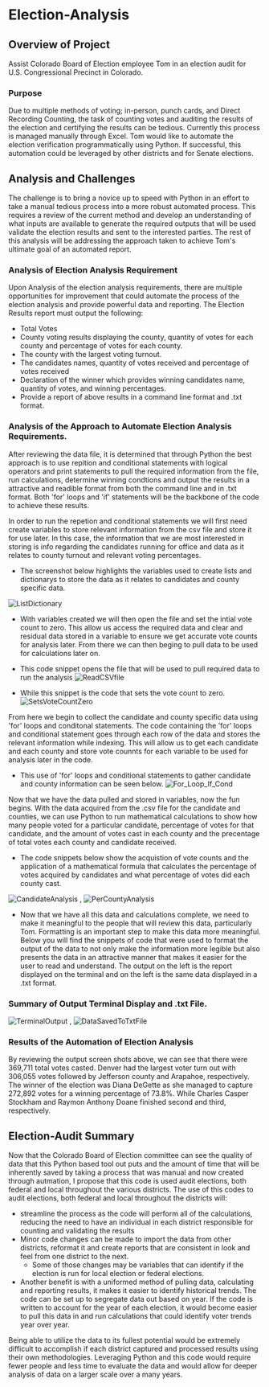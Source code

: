 # Election-Analysis

## Overview of Project
Assist Colorado Board of Election employee Tom in an election audit for U.S. Congressional Precinct in Colorado.

### Purpose
Due to multiple methods of voting; in-person, punch cards, and Direct Recording Counting, the task of counting votes and auditing the results of the election and certifying the results can be tedious.  Currently this process is managed manually through Excel. Tom would like to automate the election verification programmatically using Python.  If successful, this automation could be leveraged by other districts and for Senate elections.

## Analysis and Challenges
The challenge is to bring a novice up to speed with Python in an effort to take a manual tedious process into a more robust automated process.  This requires a review of the current method and develop an understanding of what inputs are available to generate the required outputs that will be used validate the election results and sent to the interested parties. The rest of this analysis will be addressing the approach taken to achieve Tom's ultimate goal of an automated report.

### Analysis of Election Analysis Requirement

Upon Analysis of the election analysis requirements, there are multiple opportunities for improvement that could automate the process of the election analysis and provide powerful data and reporting.  The Election Results report must output the following: 

*  Total Votes
*  County voting results displaying the county, quantity of votes for each county and percentage of votes for each county. 
*  The county with the largest voting turnout.
*  The candidates names, quantity of votes received and percentage of votes received
*  Declaration of the winner which provides winning candidates name, quantity of votes, and winning percentages.
*  Provide a report of above results in a command line format and .txt format.

### Analysis of the Approach to Automate Election Analysis Requirements.
After reviewing the data file, it is determined that through Python the best approach is to use repition and conditional statements with logical operators and print statements to pull the required information from the file, run calculations, determine winning condtions and output the results in a attractive and readible format from both the command line and in .txt format.  Both 'for' loops and 'if' statements will be the backbone of the code to achieve these results. 

In order to run the repetion and conditional statements we will first need create variables to store relevant information from the csv file and store it for use later.  In this case, the information that we are most interested in storing is info regarding the candidates running for office and data as it relates to county turnout and relevant voting percentages.

*   The screenshot below highlights the variables used to create lists and dictionarys to store the data as it relates to candidates and county specific data.

![ListDictionary](Resources/ListDictionary.PNG)

*  With variables created we will then open the file and set the intial vote count to zero.  This allow us access the required data and clear and residual data stored in a variable to ensure we get accurate vote counts for analysis later. From there we can then beging to pull data to be used for calculations later on.

*  This code snippet opens the file that will be used to pull required data to run the analysis
![ReadCSVfile](Resources/ReadCSVfile.png)

*  While this snippet is the code that sets the vote count to zero.
![SetsVoteCountZero](Resources/SetsVoteCountZero.png)

From here we begin to collect the candidate and county specific data using 'for' loops and conditonal statements.  The code containing the 'for' loops and conditional statement goes through each row of the data and stores the relevant information while indexing.  This will allow us to get each candidate and each county and store vote counnts for each variable to be used for analysis later in the code.  

* This use of 'for' loops and conditional statements to gather candidate and county information can be seen below.
![For_Loop_If_Cond](Resources/For_Loop_If_Cond.png)

Now that we have the data pulled and stored in variables, now the fun begins.  With the data acquired from the .csv file for the candidate and counties, we can use Python to run mathematical calculations to show how many people voted for a particular candidate, percentage of votes for that candidate, and the amount of votes cast in each county and the precentage of total votes each county and candidate received.

* The code snippets below show the acquistion of vote counts and the application of a mathematical formula that calculates the percentage of votes acquired by candidates and what percentage of votes did each county cast.

![CandidateAnalysis](Resources/CandidateAnalysis.png) , ![PerCountyAnalysis](Resources/PerCountyAnalysis.png)

* Now that we have all this data and calculations complete, we need to make it meaningful to the people that will review this data, particularly Tom.  Formatting is an important step to make this data more meaningful.  Below you will find the snippets of code that were used to format the output of the data to not only make the information more legible but also presents the data in an attractive manner that makes it easier for the user to read and understand.  The output on the left is the report displayed on the terminal and on the left is the same data displayed in a .txt format.

### Summary of Output Terminal Display and .txt File.

![TerminalOutput](Resources/TerminalOutput.png) , ![DataSavedToTxtFile](Resources/DataSavedToTxtFile.png)

### Results of the Automation of Election Analysis

By reviewing the output screen shots above, we can see that there were 369,711 total votes casted.  Denver had the largest voter turn out with 306,055 votes followed by Jefferson county and Arapahoe, respectively.  The winner of the election was Diana DeGette as she managed to capture 272,892 votes for a winning percentage of 73.8%.  While Charles Casper Stockham and Raymon Anthony Doane finished second and third, respectively.

## Election-Audit Summary

Now that the Colorado Board of Election committee can see the quality of data that this Python based tool out puts and the amount of time that will be inherently saved by taking a process that was manual and now created through autmation, I propose that this code is used audit elections, both federal and local throughout the various districts.
The use of this codes to audit elections, both federal and local throughout the districts will:
 
 * streamline the process as the code will perform all of the calculations, reducing the need to have an individual in each district responsible for counting and validating the results
 * Minor code changes can be made to import the data from other districts, reformat it and create reports that are consistent in look and feel from one district to the next.
    * Some of those changes may be variables that can identify if the election is run for local election or federal elections.
 * Another benefit is with a uniformed method of pulling data, calculating and reporting results, it makes it easier to identify historical trends.  The code can be set up to segregate data out based on year. If the code is written to account for the year of each election, it would become easier to pull this data in and run calculations that could identify voter trends year over year.  

Being able to utilize the data to its fullest potential would be extremely difficult to accomplish if each district captured and processed results using their own methodologies. Leveraging Python and this code would require fewer people and less time to evaluate the data and would allow for deeper analysis of data on a larger scale over a many years.

